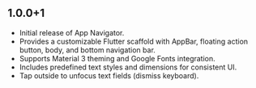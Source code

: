 ## 1.0.0+1

* Initial release of App Navigator.
* Provides a customizable Flutter scaffold with AppBar, floating action button, body, and bottom navigation bar.
* Supports Material 3 theming and Google Fonts integration.
* Includes predefined text styles and dimensions for consistent UI.
* Tap outside to unfocus text fields (dismiss keyboard).
